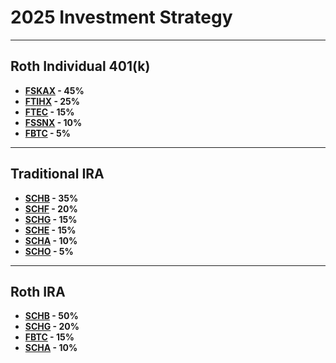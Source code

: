 # 2025 Investment Strategy

---
## Roth Individual 401(k)

- **[FSKAX](https://fundresearch.fidelity.com/mutual-funds/summary/315911693) - 45%**
- **[FTIHX](https://fundresearch.fidelity.com/mutual-funds/summary/31635V638) - 25%**
- **[FTEC](https://digital.fidelity.com/prgw/digital/research/quote/dashboard/summary?symbol=FTEC) - 15%**
- **[FSSNX](https://fundresearch.fidelity.com/mutual-funds/summary/316146182) - 10%**
- **[FBTC](https://digital.fidelity.com/prgw/digital/research/quote/dashboard/summary?symbol=FBTC) - 5%**

---
## Traditional IRA

- **[SCHB](https://www.schwabassetmanagement.com/products/schb) - 35%**
- **[SCHF](https://www.schwabassetmanagement.com/products/schf) - 20%**
- **[SCHG](https://www.schwabassetmanagement.com/products/schg) - 15%**
- **[SCHE](https://www.schwabassetmanagement.com/products/sche) - 15%**
- **[SCHA](https://www.schwabassetmanagement.com/products/scha) - 10%**
- **[SCHO](https://www.schwabassetmanagement.com/products/scho) - 5%**

---
## Roth IRA

- **[SCHB](https://www.schwabassetmanagement.com/products/schb) - 50%**
- **[SCHG](https://www.schwabassetmanagement.com/products/schg) - 20%**
- **[FBTC](https://digital.fidelity.com/prgw/digital/research/quote/dashboard/summary?symbol=FBTC) - 15%**
- **[SCHA](https://www.schwabassetmanagement.com/products/scha) - 10%**